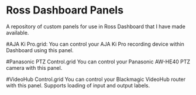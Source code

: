 # Ross Dashboard Panels
A repository of custom panels for use in Ross Dashboard that I have made available.

#AJA Ki Pro.grid:
You can control your AJA Ki Pro recording device within Dashboard using this panel.

#Panasonic PTZ Control.grid
You can control your Panasonic AW-HE40 PTZ camera with this panel.

#VideoHub Control.grid
You can control your Blackmagic VideoHub router with this panel. Supports loading of input and output labels.
